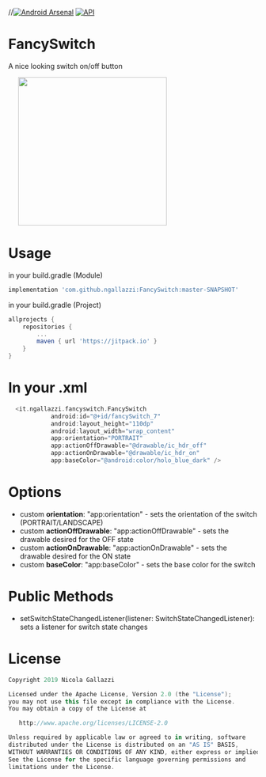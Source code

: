 //[![Android Arsenal]( https://img.shields.io/badge/Android%20Arsenal-FancySwitch-green.svg?style=flat )]( https://android-arsenal.com/details/1/7413 )
[![API](https://img.shields.io/badge/API-19%2B-brightgreen.svg?style=flat)](https://android-arsenal.com/api?level=19)
<br>
# FancySwitch

A nice looking switch on/off button

<div>
  <img src="https://raw.githubusercontent.com/ngallazzi/FancySwitch/master/demo.gif" width="300" hspace="20" />
  <br/>
</div>

# Usage

in your build.gradle (Module)
```groovy
implementation 'com.github.ngallazzi:FancySwitch:master-SNAPSHOT'
```

in your build.gradle (Project)
```groovy
allprojects {
	repositories {
		...
		maven { url 'https://jitpack.io' }
	}
}
```
# In your .xml
```groovy
  <it.ngallazzi.fancyswitch.FancySwitch
            android:id="@+id/fancySwitch_7"
            android:layout_height="110dp"
            android:layout_width="wrap_content"
            app:orientation="PORTRAIT"
            app:actionOffDrawable="@drawable/ic_hdr_off"
            app:actionOnDrawable="@drawable/ic_hdr_on"
            app:baseColor="@android:color/holo_blue_dark" />
```

# Options
 - custom **orientation**: "app:orientation" - sets the orientation of the switch (PORTRAIT/LANDSCAPE)
 - custom **actionOffDrawable**: "app:actionOffDrawable" - sets the drawable desired for the OFF state
 - custom **actionOnDrawable**: "app:actionOnDrawable" - sets the drawable desired for the ON state
 - custom **baseColor**: "app:baseColor" - sets the base color for the switch 
 
# Public Methods

- setSwitchStateChangedListener(listener: SwitchStateChangedListener): sets a listener for switch state changes
 
 # License
```groovy 
Copyright 2019 Nicola Gallazzi

Licensed under the Apache License, Version 2.0 (the "License");
you may not use this file except in compliance with the License.
You may obtain a copy of the License at

   http://www.apache.org/licenses/LICENSE-2.0

Unless required by applicable law or agreed to in writing, software
distributed under the License is distributed on an "AS IS" BASIS,
WITHOUT WARRANTIES OR CONDITIONS OF ANY KIND, either express or implied.
See the License for the specific language governing permissions and
limitations under the License.
